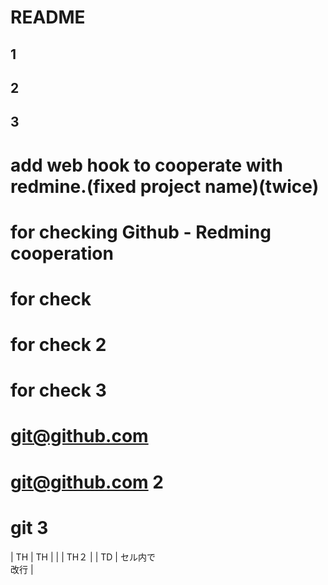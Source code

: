 # README
## 1
## 2
## 3

# add web hook to cooperate with redmine.(fixed project name)(twice)
# for checking Github - Redming cooperation
# for check
# for check 2
# for check 3
# git@github.com
# git@github.com 2
# git 3


|  TH  |  TH  |
|    |  TH２  |
|  TD  |  セル内で<br>改行  |
